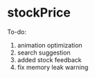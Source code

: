 # stockPrice
To-do:
1. animation optimization
1. search suggestion
1. added stock feedback
1. fix memory leak warning

 
